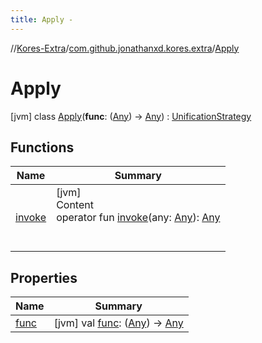 ```yaml
---
title: Apply -
---
```

//[Kores-Extra](../../../index.md)/[com.github.jonathanxd.kores.extra](../index.md)/[Apply](index.md)



# Apply  
 [jvm] class [Apply](index.md)(**func**: ([Any](https://kotlinlang.org/api/latest/jvm/stdlib/kotlin/-any/index.html)) -> [Any](https://kotlinlang.org/api/latest/jvm/stdlib/kotlin/-any/index.html)) : [UnificationStrategy](../-unification-strategy/index.md)   


## Functions  
  
|  Name |  Summary | 
|---|---|
| <a name="com.github.jonathanxd.kores.extra/Apply/invoke/#kotlin.Any/PointingToDeclaration/"></a>[invoke](invoke.md)| <a name="com.github.jonathanxd.kores.extra/Apply/invoke/#kotlin.Any/PointingToDeclaration/"></a>[jvm]  <br>Content  <br>operator fun [invoke](invoke.md)(any: [Any](https://kotlinlang.org/api/latest/jvm/stdlib/kotlin/-any/index.html)): [Any](https://kotlinlang.org/api/latest/jvm/stdlib/kotlin/-any/index.html)  <br><br><br>|


## Properties  
  
|  Name |  Summary | 
|---|---|
| <a name="com.github.jonathanxd.kores.extra/Apply/func/#/PointingToDeclaration/"></a>[func](func.md)| <a name="com.github.jonathanxd.kores.extra/Apply/func/#/PointingToDeclaration/"></a> [jvm] val [func](func.md): ([Any](https://kotlinlang.org/api/latest/jvm/stdlib/kotlin/-any/index.html)) -> [Any](https://kotlinlang.org/api/latest/jvm/stdlib/kotlin/-any/index.html)   <br>|

